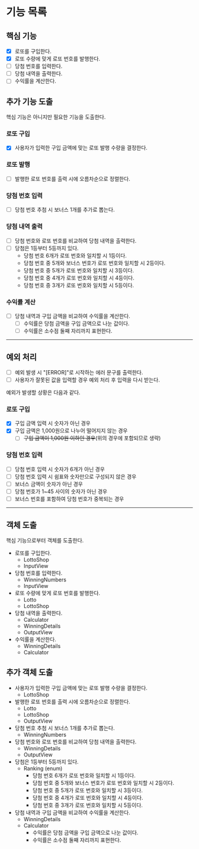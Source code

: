 # 기능 목록
## 핵심 기능

- [x] 로또를 구입한다.
- [x] 로또 수량에 맞게 로또 번호를 발행한다.
- [ ] 당첨 번호를 입력한다.
- [ ] 당첨 내역을 출력한다.
- [ ] 수익률을 계산한다.

## 추가 기능 도출

핵심 기능은 아니지만 필요한 기능을 도출한다.

### 로또 구입
- [x] 사용자가 입력한 구입 금액에 맞는 로또 발행 수량을 결정한다.
### 로또 발행
- [ ] 발행한 로또 번호를 출력 시에 오름차순으로 정렬한다.
### 당첨 번호 입력
- [ ] 당첨 번호 추첨 시 보너스 1개를 추가로 뽑는다.
### 당첨 내역 출력
- [ ] 당첨 번호와 로또 번호를 비교하여 당첨 내역을 출력한다.
- [ ] 당첨은 1등부터 5등까지 있다.
  - 당첨 번호 6개가 로또 번호와 일치할 시 1등이다.
  - 당첨 번호 중 5개와 보너스 번호가 로또 번호와 일치할 시 2등이다.
  - 당첨 번호 중 5개가 로또 번호와 일치할 시 3등이다.
  - 당첨 번호 중 4개가 로또 번호와 일치할 시 4등이다.
  - 당첨 번호 중 3개가 로또 번호와 일치할 시 5등이다.
### 수익률 계산
- [ ] 당첨 내역과 구입 금액을 비교하여 수익률을 계산한다.
  - [ ] 수익률은 당첨 금액을 구입 금액으로 나눈 값이다.
  - [ ] 수익률은 소수점 둘째 자리까지 표현한다.
---

## 예외 처리

- [ ] 예외 발생 시 "[ERROR]"로 시작하는 에러 문구를 출력한다.
- [ ] 사용자가 잘못된 값을 입력할 경우 예외 처리 후 입력을 다시 받는다.

예외가 발생할 상황은 다음과 같다.

### 로또 구입
- [x] 구입 금액 입력 시 숫자가 아닌 경우
- [x] 구입 금액은 1,000원으로 나누어 떨어지지 않는 경우
  - [ ] ~~구입 금액이 1,000원 이하인 경우~~(위의 경우에 포함되므로 생략)
### 당첨 번호 입력
- [ ] 당첨 번호 입력 시 숫자가 6개가 아닌 경우
- [ ] 당첨 번호 입력 시 쉼표와 숫자만으로 구성되지 않은 경우
- [ ] 보너스 금액이 숫자가 아닌 경우
- [ ] 당첨 번호가 1~45 사이의 숫자가 아닌 경우
- [ ] 보너스 번호를 포함하여 당첨 번호가 중복되는 경우

---
## 객체 도출

핵심 기능으로부터 객체를 도출한다.

- 로또를 구입한다.
  - LottoShop
  - InputView
- 당첨 번호를 입력한다.
  - WinningNumbers
  - InputView
- 로또 수량에 맞게 로또 번호를 발행한다.
  - Lotto
  - LottoShop
- 당첨 내역을 출력한다.
  - Calculator
  - WinningDetails
  - OutputView
- 수익률을 계산한다.
  - WinningDetails
  - Calculator

## 추가 객체 도출

- 사용자가 입력한 구입 금액에 맞는 로또 발행 수량을 결정한다.
  - LottoShop
- 발행한 로또 번호를 출력 시에 오름차순으로 정렬한다.
  - Lotto
  - LottoShop
  - OutputView
- 당첨 번호 추첨 시 보너스 1개를 추가로 뽑는다.
  - WinningNumbers
- 당첨 번호와 로또 번호를 비교하여 당첨 내역을 출력한다.
  - WinningDetails
  - OutputView
- 당첨은 1등부터 5등까지 있다.
  - Ranking (enum)
    - 당첨 번호 6개가 로또 번호와 일치할 시 1등이다.
    - 당첨 번호 중 5개와 보너스 번호가 로또 번호와 일치할 시 2등이다.
    - 당첨 번호 중 5개가 로또 번호와 일치할 시 3등이다.
    - 당첨 번호 중 4개가 로또 번호와 일치할 시 4등이다.
    - 당첨 번호 중 3개가 로또 번호와 일치할 시 5등이다.
- 당첨 내역과 구입 금액을 비교하여 수익률을 계산한다.
  - WinningDetails
  - Calculator
    - 수익률은 당첨 금액을 구입 금액으로 나눈 값이다.
    - 수익률은 소수점 둘째 자리까지 표현한다.
